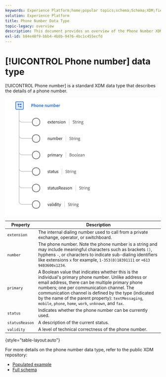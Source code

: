 ```yaml
---
keywords: Experience Platform;home;popular topics;schema;Schema;XDM;fields;schemas;Schemas;phoneNumber;xdm:phoneNumber;datatype;data-type;data type;
solution: Experience Platform
title: Phone Number Data Type
topic-legacy: overview
description: This document provides an overview of the Phone Number XDM data type.
exl-id: b84e48f9-bbb4-4b8b-9476-4bc1c455ecfd
---
```

# [!UICONTROL Phone number] data type

[!UICONTROL Phone number] is a standard XDM data type that describes the details of a phone number.

<img src='../images/data-types/phone-number.png' width=600 /><br />

| Property | Description |
| --- | --- |
| `extension` | The internal dialing number used to call from a private exchange, operator, or switchboard. |
| `number` | The phone number. Note the phone number is a string and may include meaningful characters such as brackets `()`, hyphens `-`, or characters to indicate sub-dialing identifiers like extensions `x` for example, `1-353(0)18391111` or `+613 9403600x1234`. |
| `primary` | A Boolean value that indicates whether this is the individual's primary phone number. Unlike address or email address, there can be multiple primary phone numbers; one per communication channel. The communication channel is defined by the type (indicated by the name of the parent property): `textMessaging`, `mobile`, `phone`, `home`, `work`, `unknown`, and `fax`. |
| `status` | Indicates whether the phone number can be currently used. |
| `statusReason` | A description of the current status. |
| `validity` | A level of technical correctness of the phone number. |

{style="table-layout:auto"}

For more details on the phone number data type, refer to the public XDM repository:

* [Populated example](https://github.com/adobe/xdm/blob/master/components/datatypes/phonenumber.example.1.json)
* [Full schema](https://github.com/adobe/xdm/blob/master/components/datatypes/phonenumber.schema.json)
